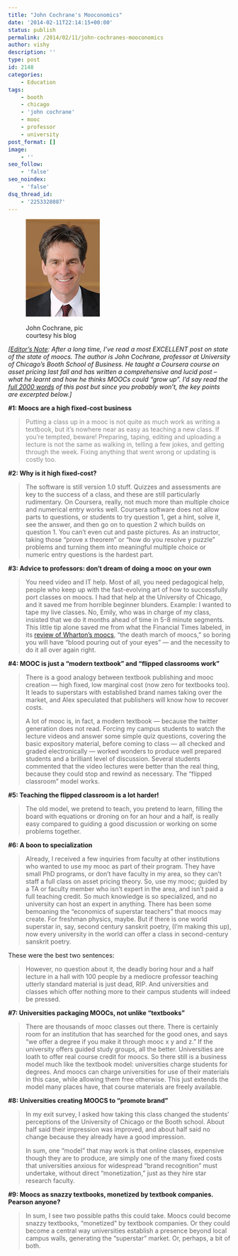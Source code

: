 ```yaml
---
title: "John Cochrane's Mooconomics"
date: '2014-02-11T22:14:15+00:00'
status: publish
permalink: /2014/02/11/john-cochranes-mooconomics
author: vishy
description: ''
type: post
id: 2148
categories:
    - Education
tags:
    - booth
    - chicago
    - 'john cochrane'
    - mooc
    - professor
    - university
post_format: []
image:
    - ''
seo_follow:
    - 'false'
seo_noindex:
    - 'false'
dsq_thread_id:
    - '2253328087'
---
```

<figure aria-describedby="caption-attachment-2149" class="wp-caption alignleft" id="attachment_2149" style="width: 167px">

[![John Cochrane, pic courtesy his blog](../../../../uploads/2014/02/john_cochrane_booth_chicago.jpg)](../../../../uploads/2014/02/john_cochrane_booth_chicago.jpg)<figcaption class="wp-caption-text" id="caption-attachment-2149">John Cochrane, pic courtesy his blog</figcaption></figure>

*\[<span style="text-decoration: underline;">Editor’s Note</span>: After a long time, I’ve read a most EXCELLENT post on state of the state of moocs. The author is John Cochrane, professor at University of Chicago’s Booth School of Business. He taught a Coursera course on asset pricing last fall and has written a comprehensive and lucid post – what he learnt and how he thinks MOOCs could “grow up”. I’d say read the [full 2000 words](http://johnhcochrane.blogspot.in/2014/02/mooconomics.html) of this post but since you probably won’t, the key points are excerpted below.\]*

**\#1: Moocs are a high fixed-cost business**

> <span style="color: #888888;">Putting a class up in a mooc is not quite as much work as writing a textbook, but it’s nowhere near as easy as teaching a new class. If you’re tempted, beware! Preparing, taping, editing and uploading a lecture is not the same as walking in, telling a few jokes, and getting through the week. Fixing anything that went wrong or updating is costly too.</span>

**\#2: Why is it high fixed-cost?**

> The software is still version 1.0 stuff. Quizzes and assessments are key to the success of a class, and these are still particularly rudimentary. On Coursera, really, not much more than multiple choice and numerical entry works well. Coursera software does not allow parts to questions, or students to try question 1, get a hint, solve it, see the answer, and then go on to question 2 which builds on question 1. You can’t even cut and paste pictures. As an instructor, taking those “prove x theorem” or “how do you resolve y puzzle” problems and turning them into meaningful multiple choice or numeric entry questions is the hardest part.

**\#3: Advice to professors: don’t dream of doing a mooc on your own**

> You need video and IT help. Most of all, you need pedagogical help, people who keep up with the fast-evolving art of how to successfully port classes on moocs. I had that help at the University of Chicago, and it saved me from horrible beginner blunders. Example: I wanted to tape my live classes. No, Emily, who was in charge of my class, insisted that we do it months ahead of time in 5-8 minute segments. This little tip alone saved me from what the Financial Times labeled, in its [review of Wharton’s moocs](http://www.ft.com/intl/cms/s/0/2bfeed6a%E2%80%90%205cf0%E2%80%9011e3%E2%80%90a558%E2%80%9000144feabdc0.html), “the death march of moocs,” so boring you will have “blood pouring out of your eyes” — and the necessity to do it all over again right.

**\#4: MOOC is just a “modern textbook” and “flipped classrooms work”**

> There is a good analogy between textbook publishing and mooc creation — high fixed, low marginal cost (now zero for textbooks too). It leads to superstars with established brand names taking over the market, and Alex speculated that publishers will know how to recover costs.
> 
> A lot of mooc is, in fact, a modern textbook — because the twitter generation does not read. Forcing my campus students to watch the lecture videos and answer some simple quiz questions, covering the basic expository material, before coming to class — all checked and graded electronically — worked wonders to produce well prepared students and a brilliant level of discussion. Several students commented that the video lectures were better than the real thing, because they could stop and rewind as necessary. The “flipped classroom” model works.

**\#5: Teaching the flipped classroom is a lot harder!**

> The old model, we pretend to teach, you pretend to learn, filling the board with equations or droning on for an hour and a half, is really easy compared to guiding a good discussion or working on some problems together.

**\#6: A boon to specialization**

> Already, I received a few inquiries from faculty at other institutions who wanted to use my mooc as part of their program. They have small PhD programs, or don’t have faculty in my area, so they can’t staff a full class on asset pricing theory. So, use my mooc; guided by a TA or faculty member who isn’t expert in the area, and isn’t paid a full teaching credit. So much knowledge is so specialized, and no university can host an expert in anything. There has been some bemoaning the “economics of superstar teachers” that moocs may create. For freshman physics, maybe. But if there is one world superstar in, say, second century sanskrit poetry, (I’m making this up), now every university in the world can offer a class in second-century sanskrit poetry.

These were the best two sentences:

> However, no question about it, the deadly boring hour and a half lecture in a hall with 100 people by a mediocre professor teaching utterly standard material is just dead, RIP. And universities and classes which offer nothing more to their campus students will indeed be pressed.

**\#7: Universities packaging MOOCs, not unlike “textbooks”**

> There are thousands of mooc classes out there. There is certainly room for an institution that has searched for the good ones, and says “we offer a degree if you make it through mooc x y and z.” If the university offers guided study groups, all the better. Universities are loath to offer real course credit for moocs. So there still is a business model much like the textbook model: universities charge students for degrees. And moocs can charge universities for use of their materials in this case, while allowing them free otherwise. This just extends the model many places have, that course materials are freely available.

**\#8: Universities creating MOOCS to “promote brand”**

> In my exit survey, I asked how taking this class changed the students’ perceptions of the University of Chicago or the Booth school. About half said their impression was improved, and about half said no change because they already have a good impression.
> 
> In sum, one “model” that may work is that online classes, expensive though they are to produce, are simply one of the many fixed costs that universities anxious for widespread “brand recognition” must undertake, without direct “monetization,” just as they hire star research faculty.

**\#9: Moocs as snazzy textbooks, monetized by textbook companies. Pearson anyone?**

> In sum, I see two possible paths this could take. Moocs could become snazzy textbooks, “monetized” by textbook companies. Or they could become a central way universities establish a presence beyond local campus walls, generating the “superstar” market. Or, perhaps, a bit of both.